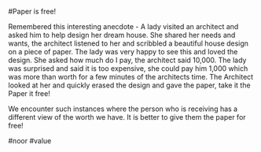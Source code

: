 #Paper is free!

Remembered this interesting anecdote -
A lady visited an architect and asked him to help design her dream house. She shared her needs and wants, the architect listened to her and scribbled a beautiful house design on a piece of paper. The lady was very happy to see this and loved the design. She asked how much do I pay, the architect said 10,000. The lady was surprised and said it is too expensive, she could pay him 1,000 which was more than worth for a few minutes of the architects time. The Architect looked at her and quickly erased the design and gave the paper, take it the Paper it free!

We encounter such instances where the person who is receiving has a different view of the worth we have. It is better to give them the paper for free!

#noor #value 
